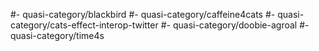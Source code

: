 #- quasi-category/blackbird
#- quasi-category/caffeine4cats
#- quasi-category/cats-effect-interop-twitter
#- quasi-category/doobie-agroal
#- quasi-category/time4s
